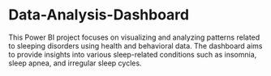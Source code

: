 # Data-Analysis-Dashboard
This Power BI project focuses on visualizing and analyzing patterns related to sleeping disorders using health and behavioral data. The dashboard aims to provide insights into various sleep-related conditions such as insomnia, sleep apnea, and irregular sleep cycles.
